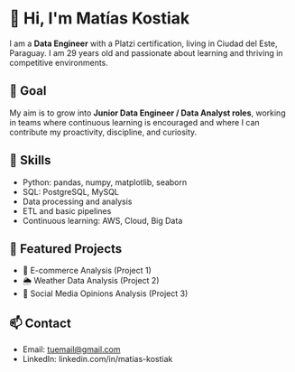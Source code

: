 # 👋 Hi, I'm Matías Kostiak

I am a **Data Engineer** with a Platzi certification, living in Ciudad del Este, Paraguay. I am 29 years old and passionate about learning and thriving in competitive environments.

## 🎯 Goal
My aim is to grow into **Junior Data Engineer / Data Analyst roles**, working in teams where continuous learning is encouraged and where I can contribute my proactivity, discipline, and curiosity.

## 🚀 Skills
- Python: pandas, numpy, matplotlib, seaborn  
- SQL: PostgreSQL, MySQL  
- Data processing and analysis  
- ETL and basic pipelines  
- Continuous learning: AWS, Cloud, Big Data  

## 📂 Featured Projects
- 🛒 E-commerce Analysis (Project 1)  
- 🌦️ Weather Data Analysis (Project 2)  
- 💬 Social Media Opinions Analysis (Project 3)  

## 📫 Contact
- Email: tuemail@gmail.com  
- LinkedIn: linkedin.com/in/matias-kostiak  
